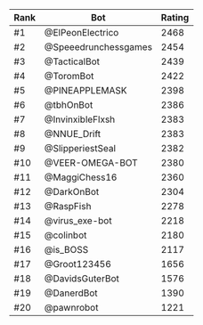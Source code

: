 Rank|Bot|Rating
---|---|---
#1|@ElPeonElectrico|2468
#2|@Speeedrunchessgames|2454
#3|@TacticalBot|2439
#4|@ToromBot|2422
#5|@PINEAPPLEMASK|2398
#6|@tbhOnBot|2386
#7|@InvinxibleFlxsh|2383
#8|@NNUE_Drift|2383
#9|@SlipperiestSeal|2382
#10|@VEER-OMEGA-BOT|2380
#11|@MaggiChess16|2360
#12|@DarkOnBot|2304
#13|@RaspFish|2278
#14|@virus_exe-bot|2218
#15|@colinbot|2180
#16|@is_BOSS|2117
#17|@Groot123456|1656
#18|@DavidsGuterBot|1576
#19|@DanerdBot|1390
#20|@pawnrobot|1221
